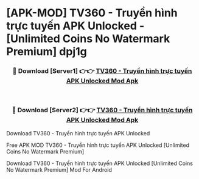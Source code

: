 # [APK-MOD] TV360 - Truyền hình trực tuyến APK Unlocked - [Unlimited Coins No Watermark Premium] dpj1g



<div align="center">
<h3>🔴 Download [Server1] 👉👉 <a href="https://momento.my/?title=TV360_-_Truyền_hình_trực_tuyến_APK_Unlocked">TV360 - Truyền hình trực tuyến APK Unlocked Mod Apk</a></h3><br>

<h3>🔴 Download [Server2] 👉👉 <a href="https://momento.my/?title=TV360_-_Truyền_hình_trực_tuyến_APK_Unlocked">TV360 - Truyền hình trực tuyến APK Unlocked Mod Apk</a></h3>
</div>



Download TV360 - Truyền hình trực tuyến APK Unlocked 

Free APK MOD TV360 - Truyền hình trực tuyến APK Unlocked [Unlimited Coins No Watermark Premium]

Download TV360 - Truyền hình trực tuyến APK Unlocked [Unlimited Coins No Watermark Premium] Mod For Android
